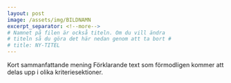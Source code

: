 ```yaml
---
layout: post
image: /assets/img/BILDNAMN
excerpt_separator: <!--more-->
# Namnet på filen är också titeln. Om du vill ändra
# titeln så du göra det här nedan genom att ta bort #
# title: NY-TITEL
---
```

Kort sammanfattande mening <!--more-->
Förklarande text som förmodligen kommer att delas upp i olika kriteriesektioner. 
